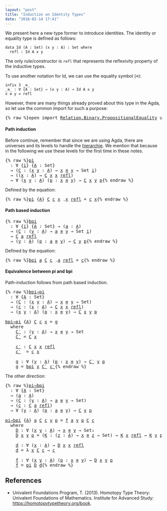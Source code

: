 ```yaml
---
layout: "post"
title: "Induction on Identity Types"
date: "2018-02-14 17:41"
---
```



We present here a new type former to introduce identities.
The identity or equality type is defined as follows:

```
data Id (A : Set) (x y : A) : Set where
  refl : Id A x y
```

The only rule/constructor is `refl` that represents the reflexivity property of
the inductive types.

To use another notation for Id,
we can use the equality symbol (_≡_):

```
infix 3 _≡_
_≡_ : ∀ {A : Set} → (x y : A) → Id A x y
x ≡ y = refl
```

However, there are many things already proved about this type
in the Agda, so let use the common import for such a purpose:

<pre class="Agda">{% raw %}<a id="654" class="Keyword">open</a> <a id="659" class="Keyword">import</a> <a id="666" href="https://agda.github.io/agda-stdlib/Relation.Binary.PropositionalEquality.html" class="Module">Relation.Binary.PropositionalEquality</a> <a id="704" class="Keyword">using</a> <a id="710" class="Symbol">(</a><a id="711" href="https://agda.github.io/agda-stdlib/Agda.Builtin.Equality.html#_%E2%89%A1_.refl" class="InductiveConstructor">refl</a><a id="715" class="Symbol">;</a> <a id="717" href="https://agda.github.io/agda-stdlib/Agda.Builtin.Equality.html#_%E2%89%A1_" class="Datatype Operator">_≡_</a><a id="720" class="Symbol">)</a>{% endraw %}</pre>

#### Path induction

Before continue, remember that since we are using Agda, there are universes and
its levels to handle the
[hierarchie](https://pigworker.wordpress.com/2015/01/09/universe-hierarchies/).
We mention that because in the following we use these levels for the first time
in these notes.

<pre class="Agda">{% raw %}<a id="pi" href="{% endraw %}{% link _posts/2018-02-14-induction-on-identity-types.md %}{% raw %}#pi" class="Function">pi</a>
  <a id="1055" class="Symbol">:</a> <a id="1057" class="Symbol">∀</a> <a id="1059" class="Symbol">{</a><a id="1060" href="{% endraw %}{% link _posts/2018-02-14-induction-on-identity-types.md %}{% raw %}#1060" class="Bound">i</a><a id="1061" class="Symbol">}</a> <a id="1063" class="Symbol">{</a><a id="1064" href="{% endraw %}{% link _posts/2018-02-14-induction-on-identity-types.md %}{% raw %}#1064" class="Bound">A</a> <a id="1066" class="Symbol">:</a> <a id="1068" class="PrimitiveType">Set</a><a id="1071" class="Symbol">}</a>
  <a id="1075" class="Symbol">→</a> <a id="1077" class="Symbol">(</a><a id="1078" href="{% endraw %}{% link _posts/2018-02-14-induction-on-identity-types.md %}{% raw %}#1078" class="Bound">C</a> <a id="1080" class="Symbol">:</a> <a id="1082" class="Symbol">(</a><a id="1083" href="{% endraw %}{% link _posts/2018-02-14-induction-on-identity-types.md %}{% raw %}#1083" class="Bound">x</a> <a id="1085" href="{% endraw %}{% link _posts/2018-02-14-induction-on-identity-types.md %}{% raw %}#1085" class="Bound">y</a> <a id="1087" class="Symbol">:</a> <a id="1089" href="{% endraw %}{% link _posts/2018-02-14-induction-on-identity-types.md %}{% raw %}#1064" class="Bound">A</a><a id="1090" class="Symbol">)</a> <a id="1092" class="Symbol">→</a> <a id="1094" href="{% endraw %}{% link _posts/2018-02-14-induction-on-identity-types.md %}{% raw %}#1083" class="Bound">x</a> <a id="1096" href="https://agda.github.io/agda-stdlib/Agda.Builtin.Equality.html#_%E2%89%A1_" class="Datatype Operator">≡</a> <a id="1098" href="{% endraw %}{% link _posts/2018-02-14-induction-on-identity-types.md %}{% raw %}#1085" class="Bound">y</a> <a id="1100" class="Symbol">→</a> <a id="1102" class="PrimitiveType">Set</a> <a id="1106" href="{% endraw %}{% link _posts/2018-02-14-induction-on-identity-types.md %}{% raw %}#1060" class="Bound">i</a><a id="1107" class="Symbol">)</a>
  <a id="1111" class="Symbol">→</a> <a id="1113" class="Symbol">((</a><a id="1115" href="{% endraw %}{% link _posts/2018-02-14-induction-on-identity-types.md %}{% raw %}#1115" class="Bound">x</a> <a id="1117" class="Symbol">:</a> <a id="1119" href="{% endraw %}{% link _posts/2018-02-14-induction-on-identity-types.md %}{% raw %}#1064" class="Bound">A</a><a id="1120" class="Symbol">)</a> <a id="1122" class="Symbol">→</a> <a id="1124" href="{% endraw %}{% link _posts/2018-02-14-induction-on-identity-types.md %}{% raw %}#1078" class="Bound">C</a> <a id="1126" href="{% endraw %}{% link _posts/2018-02-14-induction-on-identity-types.md %}{% raw %}#1115" class="Bound">x</a> <a id="1128" href="{% endraw %}{% link _posts/2018-02-14-induction-on-identity-types.md %}{% raw %}#1115" class="Bound">x</a> <a id="1130" href="https://agda.github.io/agda-stdlib/Agda.Builtin.Equality.html#_%E2%89%A1_.refl" class="InductiveConstructor">refl</a><a id="1134" class="Symbol">)</a>
  <a id="1138" class="Symbol">→</a> <a id="1140" class="Symbol">∀</a> <a id="1142" class="Symbol">(</a><a id="1143" href="{% endraw %}{% link _posts/2018-02-14-induction-on-identity-types.md %}{% raw %}#1143" class="Bound">x</a> <a id="1145" href="{% endraw %}{% link _posts/2018-02-14-induction-on-identity-types.md %}{% raw %}#1145" class="Bound">y</a> <a id="1147" class="Symbol">:</a> <a id="1149" href="{% endraw %}{% link _posts/2018-02-14-induction-on-identity-types.md %}{% raw %}#1064" class="Bound">A</a><a id="1150" class="Symbol">)</a> <a id="1152" class="Symbol">(</a><a id="1153" href="{% endraw %}{% link _posts/2018-02-14-induction-on-identity-types.md %}{% raw %}#1153" class="Bound">p</a> <a id="1155" class="Symbol">:</a> <a id="1157" href="{% endraw %}{% link _posts/2018-02-14-induction-on-identity-types.md %}{% raw %}#1143" class="Bound">x</a> <a id="1159" href="https://agda.github.io/agda-stdlib/Agda.Builtin.Equality.html#_%E2%89%A1_" class="Datatype Operator">≡</a> <a id="1161" href="{% endraw %}{% link _posts/2018-02-14-induction-on-identity-types.md %}{% raw %}#1145" class="Bound">y</a><a id="1162" class="Symbol">)</a> <a id="1164" class="Symbol">→</a> <a id="1166" href="{% endraw %}{% link _posts/2018-02-14-induction-on-identity-types.md %}{% raw %}#1078" class="Bound">C</a> <a id="1168" href="{% endraw %}{% link _posts/2018-02-14-induction-on-identity-types.md %}{% raw %}#1143" class="Bound">x</a> <a id="1170" href="{% endraw %}{% link _posts/2018-02-14-induction-on-identity-types.md %}{% raw %}#1145" class="Bound">y</a> <a id="1172" href="{% endraw %}{% link _posts/2018-02-14-induction-on-identity-types.md %}{% raw %}#1153" class="Bound">p</a>{% endraw %}</pre>
Defined by the equation:
<pre class="Agda">{% raw %}<a id="1223" href="{% endraw %}{% link _posts/2018-02-14-induction-on-identity-types.md %}{% raw %}#pi" class="Function">pi</a> <a id="1226" class="Symbol">{</a><a id="1227" href="{% endraw %}{% link _posts/2018-02-14-induction-on-identity-types.md %}{% raw %}#1227" class="Bound">A</a><a id="1228" class="Symbol">}</a> <a id="1230" href="{% endraw %}{% link _posts/2018-02-14-induction-on-identity-types.md %}{% raw %}#1230" class="Bound">C</a> <a id="1232" href="{% endraw %}{% link _posts/2018-02-14-induction-on-identity-types.md %}{% raw %}#1232" class="Bound">c</a> <a id="1234" href="{% endraw %}{% link _posts/2018-02-14-induction-on-identity-types.md %}{% raw %}#1234" class="Bound">x</a> <a id="1236" class="DottedPattern Symbol">.</a><a id="1237" href="{% endraw %}{% link _posts/2018-02-14-induction-on-identity-types.md %}{% raw %}#1234" class="DottedPattern Bound">x</a> <a id="1239" href="https://agda.github.io/agda-stdlib/Agda.Builtin.Equality.html#_%E2%89%A1_.refl" class="InductiveConstructor">refl</a> <a id="1244" class="Symbol">=</a> <a id="1246" href="{% endraw %}{% link _posts/2018-02-14-induction-on-identity-types.md %}{% raw %}#1232" class="Bound">c</a> <a id="1248" href="{% endraw %}{% link _posts/2018-02-14-induction-on-identity-types.md %}{% raw %}#1234" class="Bound">x</a>{% endraw %}</pre>

#### Path based induction

<pre class="Agda">{% raw %}<a id="bpi" href="{% endraw %}{% link _posts/2018-02-14-induction-on-identity-types.md %}{% raw %}#bpi" class="Function">bpi</a>
  <a id="1308" class="Symbol">:</a> <a id="1310" class="Symbol">∀</a> <a id="1312" class="Symbol">{</a><a id="1313" href="{% endraw %}{% link _posts/2018-02-14-induction-on-identity-types.md %}{% raw %}#1313" class="Bound">i</a><a id="1314" class="Symbol">}</a> <a id="1316" class="Symbol">{</a><a id="1317" href="{% endraw %}{% link _posts/2018-02-14-induction-on-identity-types.md %}{% raw %}#1317" class="Bound">A</a> <a id="1319" class="Symbol">:</a> <a id="1321" class="PrimitiveType">Set</a><a id="1324" class="Symbol">}</a> <a id="1326" class="Symbol">→</a> <a id="1328" class="Symbol">(</a><a id="1329" href="{% endraw %}{% link _posts/2018-02-14-induction-on-identity-types.md %}{% raw %}#1329" class="Bound">a</a> <a id="1331" class="Symbol">:</a> <a id="1333" href="{% endraw %}{% link _posts/2018-02-14-induction-on-identity-types.md %}{% raw %}#1317" class="Bound">A</a><a id="1334" class="Symbol">)</a>
  <a id="1338" class="Symbol">→</a> <a id="1340" class="Symbol">(</a><a id="1341" href="{% endraw %}{% link _posts/2018-02-14-induction-on-identity-types.md %}{% raw %}#1341" class="Bound">C</a> <a id="1343" class="Symbol">:</a> <a id="1345" class="Symbol">(</a><a id="1346" href="{% endraw %}{% link _posts/2018-02-14-induction-on-identity-types.md %}{% raw %}#1346" class="Bound">y</a> <a id="1348" class="Symbol">:</a> <a id="1350" href="{% endraw %}{% link _posts/2018-02-14-induction-on-identity-types.md %}{% raw %}#1317" class="Bound">A</a><a id="1351" class="Symbol">)</a> <a id="1353" class="Symbol">→</a> <a id="1355" href="{% endraw %}{% link _posts/2018-02-14-induction-on-identity-types.md %}{% raw %}#1329" class="Bound">a</a> <a id="1357" href="https://agda.github.io/agda-stdlib/Agda.Builtin.Equality.html#_%E2%89%A1_" class="Datatype Operator">≡</a> <a id="1359" href="{% endraw %}{% link _posts/2018-02-14-induction-on-identity-types.md %}{% raw %}#1346" class="Bound">y</a> <a id="1361" class="Symbol">→</a> <a id="1363" class="PrimitiveType">Set</a> <a id="1367" href="{% endraw %}{% link _posts/2018-02-14-induction-on-identity-types.md %}{% raw %}#1313" class="Bound">i</a><a id="1368" class="Symbol">)</a>
  <a id="1372" class="Symbol">→</a> <a id="1374" href="{% endraw %}{% link _posts/2018-02-14-induction-on-identity-types.md %}{% raw %}#1341" class="Bound">C</a> <a id="1376" href="{% endraw %}{% link _posts/2018-02-14-induction-on-identity-types.md %}{% raw %}#1329" class="Bound">a</a> <a id="1378" href="https://agda.github.io/agda-stdlib/Agda.Builtin.Equality.html#_%E2%89%A1_.refl" class="InductiveConstructor">refl</a>
  <a id="1385" class="Symbol">→</a> <a id="1387" class="Symbol">(</a><a id="1388" href="{% endraw %}{% link _posts/2018-02-14-induction-on-identity-types.md %}{% raw %}#1388" class="Bound">y</a> <a id="1390" class="Symbol">:</a> <a id="1392" href="{% endraw %}{% link _posts/2018-02-14-induction-on-identity-types.md %}{% raw %}#1317" class="Bound">A</a><a id="1393" class="Symbol">)</a> <a id="1395" class="Symbol">(</a><a id="1396" href="{% endraw %}{% link _posts/2018-02-14-induction-on-identity-types.md %}{% raw %}#1396" class="Bound">p</a> <a id="1398" class="Symbol">:</a> <a id="1400" href="{% endraw %}{% link _posts/2018-02-14-induction-on-identity-types.md %}{% raw %}#1329" class="Bound">a</a> <a id="1402" href="https://agda.github.io/agda-stdlib/Agda.Builtin.Equality.html#_%E2%89%A1_" class="Datatype Operator">≡</a> <a id="1404" href="{% endraw %}{% link _posts/2018-02-14-induction-on-identity-types.md %}{% raw %}#1388" class="Bound">y</a><a id="1405" class="Symbol">)</a> <a id="1407" class="Symbol">→</a> <a id="1409" href="{% endraw %}{% link _posts/2018-02-14-induction-on-identity-types.md %}{% raw %}#1341" class="Bound">C</a> <a id="1411" href="{% endraw %}{% link _posts/2018-02-14-induction-on-identity-types.md %}{% raw %}#1388" class="Bound">y</a> <a id="1413" href="{% endraw %}{% link _posts/2018-02-14-induction-on-identity-types.md %}{% raw %}#1396" class="Bound">p</a>{% endraw %}</pre>
Defined by the equation:
<pre class="Agda">{% raw %}<a id="1464" href="{% endraw %}{% link _posts/2018-02-14-induction-on-identity-types.md %}{% raw %}#bpi" class="Function">bpi</a> <a id="1468" href="{% endraw %}{% link _posts/2018-02-14-induction-on-identity-types.md %}{% raw %}#1468" class="Bound">a</a> <a id="1470" href="{% endraw %}{% link _posts/2018-02-14-induction-on-identity-types.md %}{% raw %}#1470" class="Bound">C</a> <a id="1472" href="{% endraw %}{% link _posts/2018-02-14-induction-on-identity-types.md %}{% raw %}#1472" class="Bound">c</a> <a id="1474" class="DottedPattern Symbol">.</a><a id="1475" href="{% endraw %}{% link _posts/2018-02-14-induction-on-identity-types.md %}{% raw %}#1468" class="DottedPattern Bound">a</a> <a id="1477" href="https://agda.github.io/agda-stdlib/Agda.Builtin.Equality.html#_%E2%89%A1_.refl" class="InductiveConstructor">refl</a> <a id="1482" class="Symbol">=</a> <a id="1484" href="{% endraw %}{% link _posts/2018-02-14-induction-on-identity-types.md %}{% raw %}#1472" class="Bound">c</a>{% endraw %}</pre>

#### Equivalence between pi and bpi

Path-induction follows from path based induction.

<pre class="Agda">{% raw %}<a id="bpi⇒pi" href="{% endraw %}{% link _posts/2018-02-14-induction-on-identity-types.md %}{% raw %}#bpi%E2%87%92pi" class="Function">bpi⇒pi</a>
  <a id="1608" class="Symbol">:</a> <a id="1610" class="Symbol">∀</a> <a id="1612" class="Symbol">{</a><a id="1613" href="{% endraw %}{% link _posts/2018-02-14-induction-on-identity-types.md %}{% raw %}#1613" class="Bound">A</a> <a id="1615" class="Symbol">:</a> <a id="1617" class="PrimitiveType">Set</a><a id="1620" class="Symbol">}</a>
  <a id="1624" class="Symbol">→</a> <a id="1626" class="Symbol">(</a><a id="1627" href="{% endraw %}{% link _posts/2018-02-14-induction-on-identity-types.md %}{% raw %}#1627" class="Bound">C</a> <a id="1629" class="Symbol">:</a> <a id="1631" class="Symbol">(</a><a id="1632" href="{% endraw %}{% link _posts/2018-02-14-induction-on-identity-types.md %}{% raw %}#1632" class="Bound">x</a> <a id="1634" href="{% endraw %}{% link _posts/2018-02-14-induction-on-identity-types.md %}{% raw %}#1634" class="Bound">y</a> <a id="1636" class="Symbol">:</a> <a id="1638" href="{% endraw %}{% link _posts/2018-02-14-induction-on-identity-types.md %}{% raw %}#1613" class="Bound">A</a><a id="1639" class="Symbol">)</a> <a id="1641" class="Symbol">→</a> <a id="1643" href="{% endraw %}{% link _posts/2018-02-14-induction-on-identity-types.md %}{% raw %}#1632" class="Bound">x</a> <a id="1645" href="https://agda.github.io/agda-stdlib/Agda.Builtin.Equality.html#_%E2%89%A1_" class="Datatype Operator">≡</a> <a id="1647" href="{% endraw %}{% link _posts/2018-02-14-induction-on-identity-types.md %}{% raw %}#1634" class="Bound">y</a> <a id="1649" class="Symbol">→</a> <a id="1651" class="PrimitiveType">Set</a><a id="1654" class="Symbol">)</a>
  <a id="1658" class="Symbol">→</a> <a id="1660" class="Symbol">(</a><a id="1661" href="{% endraw %}{% link _posts/2018-02-14-induction-on-identity-types.md %}{% raw %}#1661" class="Bound">c</a> <a id="1663" class="Symbol">:</a> <a id="1665" class="Symbol">(</a><a id="1666" href="{% endraw %}{% link _posts/2018-02-14-induction-on-identity-types.md %}{% raw %}#1666" class="Bound">x</a> <a id="1668" class="Symbol">:</a> <a id="1670" href="{% endraw %}{% link _posts/2018-02-14-induction-on-identity-types.md %}{% raw %}#1613" class="Bound">A</a><a id="1671" class="Symbol">)</a> <a id="1673" class="Symbol">→</a> <a id="1675" href="{% endraw %}{% link _posts/2018-02-14-induction-on-identity-types.md %}{% raw %}#1627" class="Bound">C</a> <a id="1677" href="{% endraw %}{% link _posts/2018-02-14-induction-on-identity-types.md %}{% raw %}#1666" class="Bound">x</a> <a id="1679" href="{% endraw %}{% link _posts/2018-02-14-induction-on-identity-types.md %}{% raw %}#1666" class="Bound">x</a> <a id="1681" href="https://agda.github.io/agda-stdlib/Agda.Builtin.Equality.html#_%E2%89%A1_.refl" class="InductiveConstructor">refl</a><a id="1685" class="Symbol">)</a>
  <a id="1689" class="Symbol">→</a> <a id="1691" class="Symbol">(</a><a id="1692" href="{% endraw %}{% link _posts/2018-02-14-induction-on-identity-types.md %}{% raw %}#1692" class="Bound">x</a> <a id="1694" href="{% endraw %}{% link _posts/2018-02-14-induction-on-identity-types.md %}{% raw %}#1694" class="Bound">y</a> <a id="1696" class="Symbol">:</a> <a id="1698" href="{% endraw %}{% link _posts/2018-02-14-induction-on-identity-types.md %}{% raw %}#1613" class="Bound">A</a><a id="1699" class="Symbol">)</a> <a id="1701" class="Symbol">(</a><a id="1702" href="{% endraw %}{% link _posts/2018-02-14-induction-on-identity-types.md %}{% raw %}#1702" class="Bound">p</a> <a id="1704" class="Symbol">:</a> <a id="1706" href="{% endraw %}{% link _posts/2018-02-14-induction-on-identity-types.md %}{% raw %}#1692" class="Bound">x</a> <a id="1708" href="https://agda.github.io/agda-stdlib/Agda.Builtin.Equality.html#_%E2%89%A1_" class="Datatype Operator">≡</a> <a id="1710" href="{% endraw %}{% link _posts/2018-02-14-induction-on-identity-types.md %}{% raw %}#1694" class="Bound">y</a><a id="1711" class="Symbol">)</a> <a id="1713" class="Symbol">→</a> <a id="1715" href="{% endraw %}{% link _posts/2018-02-14-induction-on-identity-types.md %}{% raw %}#1627" class="Bound">C</a> <a id="1717" href="{% endraw %}{% link _posts/2018-02-14-induction-on-identity-types.md %}{% raw %}#1692" class="Bound">x</a> <a id="1719" href="{% endraw %}{% link _posts/2018-02-14-induction-on-identity-types.md %}{% raw %}#1694" class="Bound">y</a> <a id="1721" href="{% endraw %}{% link _posts/2018-02-14-induction-on-identity-types.md %}{% raw %}#1702" class="Bound">p</a>

<a id="1724" href="{% endraw %}{% link _posts/2018-02-14-induction-on-identity-types.md %}{% raw %}#bpi%E2%87%92pi" class="Function">bpi⇒pi</a> <a id="1731" class="Symbol">{</a><a id="1732" href="{% endraw %}{% link _posts/2018-02-14-induction-on-identity-types.md %}{% raw %}#1732" class="Bound">A</a><a id="1733" class="Symbol">}</a> <a id="1735" href="{% endraw %}{% link _posts/2018-02-14-induction-on-identity-types.md %}{% raw %}#1735" class="Bound">C</a> <a id="1737" href="{% endraw %}{% link _posts/2018-02-14-induction-on-identity-types.md %}{% raw %}#1737" class="Bound">c</a> <a id="1739" href="{% endraw %}{% link _posts/2018-02-14-induction-on-identity-types.md %}{% raw %}#1739" class="Bound">x</a> <a id="1741" class="Symbol">=</a> <a id="1743" href="{% endraw %}{% link _posts/2018-02-14-induction-on-identity-types.md %}{% raw %}#1837" class="Function">g</a>
  <a id="1747" class="Keyword">where</a>
    <a id="1757" href="{% endraw %}{% link _posts/2018-02-14-induction-on-identity-types.md %}{% raw %}#1757" class="Function">C′</a> <a id="1760" class="Symbol">:</a> <a id="1762" class="Symbol">(</a><a id="1763" href="{% endraw %}{% link _posts/2018-02-14-induction-on-identity-types.md %}{% raw %}#1763" class="Bound">y</a> <a id="1765" class="Symbol">:</a> <a id="1767" href="{% endraw %}{% link _posts/2018-02-14-induction-on-identity-types.md %}{% raw %}#1732" class="Bound">A</a><a id="1768" class="Symbol">)</a> <a id="1770" class="Symbol">→</a> <a id="1772" href="{% endraw %}{% link _posts/2018-02-14-induction-on-identity-types.md %}{% raw %}#1739" class="Bound">x</a> <a id="1774" href="https://agda.github.io/agda-stdlib/Agda.Builtin.Equality.html#_%E2%89%A1_" class="Datatype Operator">≡</a> <a id="1776" href="{% endraw %}{% link _posts/2018-02-14-induction-on-identity-types.md %}{% raw %}#1763" class="Bound">y</a> <a id="1778" class="Symbol">→</a> <a id="1780" class="PrimitiveType">Set</a>
    <a id="1788" href="{% endraw %}{% link _posts/2018-02-14-induction-on-identity-types.md %}{% raw %}#1757" class="Function">C′</a> <a id="1791" class="Symbol">=</a> <a id="1793" href="{% endraw %}{% link _posts/2018-02-14-induction-on-identity-types.md %}{% raw %}#1735" class="Bound">C</a> <a id="1795" href="{% endraw %}{% link _posts/2018-02-14-induction-on-identity-types.md %}{% raw %}#1739" class="Bound">x</a>

    <a id="1802" href="{% endraw %}{% link _posts/2018-02-14-induction-on-identity-types.md %}{% raw %}#1802" class="Function">c′</a> <a id="1805" class="Symbol">:</a> <a id="1807" href="{% endraw %}{% link _posts/2018-02-14-induction-on-identity-types.md %}{% raw %}#1735" class="Bound">C</a> <a id="1809" href="{% endraw %}{% link _posts/2018-02-14-induction-on-identity-types.md %}{% raw %}#1739" class="Bound">x</a> <a id="1811" href="{% endraw %}{% link _posts/2018-02-14-induction-on-identity-types.md %}{% raw %}#1739" class="Bound">x</a> <a id="1813" href="https://agda.github.io/agda-stdlib/Agda.Builtin.Equality.html#_%E2%89%A1_.refl" class="InductiveConstructor">refl</a>
    <a id="1822" href="{% endraw %}{% link _posts/2018-02-14-induction-on-identity-types.md %}{% raw %}#1802" class="Function">c′</a>  <a id="1826" class="Symbol">=</a> <a id="1828" href="{% endraw %}{% link _posts/2018-02-14-induction-on-identity-types.md %}{% raw %}#1737" class="Bound">c</a> <a id="1830" href="{% endraw %}{% link _posts/2018-02-14-induction-on-identity-types.md %}{% raw %}#1739" class="Bound">x</a>

    <a id="1837" href="{% endraw %}{% link _posts/2018-02-14-induction-on-identity-types.md %}{% raw %}#1837" class="Function">g</a> <a id="1839" class="Symbol">:</a> <a id="1841" class="Symbol">∀</a> <a id="1843" class="Symbol">(</a><a id="1844" href="{% endraw %}{% link _posts/2018-02-14-induction-on-identity-types.md %}{% raw %}#1844" class="Bound">y</a> <a id="1846" class="Symbol">:</a> <a id="1848" href="{% endraw %}{% link _posts/2018-02-14-induction-on-identity-types.md %}{% raw %}#1732" class="Bound">A</a><a id="1849" class="Symbol">)</a> <a id="1851" class="Symbol">(</a><a id="1852" href="{% endraw %}{% link _posts/2018-02-14-induction-on-identity-types.md %}{% raw %}#1852" class="Bound">p</a> <a id="1854" class="Symbol">:</a> <a id="1856" href="{% endraw %}{% link _posts/2018-02-14-induction-on-identity-types.md %}{% raw %}#1739" class="Bound">x</a> <a id="1858" href="https://agda.github.io/agda-stdlib/Agda.Builtin.Equality.html#_%E2%89%A1_" class="Datatype Operator">≡</a> <a id="1860" href="{% endraw %}{% link _posts/2018-02-14-induction-on-identity-types.md %}{% raw %}#1844" class="Bound">y</a><a id="1861" class="Symbol">)</a> <a id="1863" class="Symbol">→</a> <a id="1865" href="{% endraw %}{% link _posts/2018-02-14-induction-on-identity-types.md %}{% raw %}#1757" class="Function">C′</a> <a id="1868" href="{% endraw %}{% link _posts/2018-02-14-induction-on-identity-types.md %}{% raw %}#1844" class="Bound">y</a> <a id="1870" href="{% endraw %}{% link _posts/2018-02-14-induction-on-identity-types.md %}{% raw %}#1852" class="Bound">p</a>
    <a id="1876" href="{% endraw %}{% link _posts/2018-02-14-induction-on-identity-types.md %}{% raw %}#1837" class="Function">g</a> <a id="1878" class="Symbol">=</a> <a id="1880" href="{% endraw %}{% link _posts/2018-02-14-induction-on-identity-types.md %}{% raw %}#bpi" class="Function">bpi</a> <a id="1884" href="{% endraw %}{% link _posts/2018-02-14-induction-on-identity-types.md %}{% raw %}#1739" class="Bound">x</a> <a id="1886" href="{% endraw %}{% link _posts/2018-02-14-induction-on-identity-types.md %}{% raw %}#1757" class="Function">C′</a> <a id="1889" href="{% endraw %}{% link _posts/2018-02-14-induction-on-identity-types.md %}{% raw %}#1802" class="Function">c′</a>{% endraw %}</pre>

The other direction:

<pre class="Agda">{% raw %}<a id="pi⇒bpi" href="{% endraw %}{% link _posts/2018-02-14-induction-on-identity-types.md %}{% raw %}#pi%E2%87%92bpi" class="Function">pi⇒bpi</a>
  <a id="1948" class="Symbol">:</a> <a id="1950" class="Symbol">∀</a> <a id="1952" class="Symbol">{</a><a id="1953" href="{% endraw %}{% link _posts/2018-02-14-induction-on-identity-types.md %}{% raw %}#1953" class="Bound">A</a> <a id="1955" class="Symbol">:</a> <a id="1957" class="PrimitiveType">Set</a><a id="1960" class="Symbol">}</a>
  <a id="1964" class="Symbol">→</a> <a id="1966" class="Symbol">(</a><a id="1967" href="{% endraw %}{% link _posts/2018-02-14-induction-on-identity-types.md %}{% raw %}#1967" class="Bound">a</a> <a id="1969" class="Symbol">:</a> <a id="1971" href="{% endraw %}{% link _posts/2018-02-14-induction-on-identity-types.md %}{% raw %}#1953" class="Bound">A</a><a id="1972" class="Symbol">)</a>
  <a id="1976" class="Symbol">→</a> <a id="1978" class="Symbol">(</a><a id="1979" href="{% endraw %}{% link _posts/2018-02-14-induction-on-identity-types.md %}{% raw %}#1979" class="Bound">C</a> <a id="1981" class="Symbol">:</a> <a id="1983" class="Symbol">(</a><a id="1984" href="{% endraw %}{% link _posts/2018-02-14-induction-on-identity-types.md %}{% raw %}#1984" class="Bound">y</a> <a id="1986" class="Symbol">:</a> <a id="1988" href="{% endraw %}{% link _posts/2018-02-14-induction-on-identity-types.md %}{% raw %}#1953" class="Bound">A</a><a id="1989" class="Symbol">)</a> <a id="1991" class="Symbol">→</a> <a id="1993" href="{% endraw %}{% link _posts/2018-02-14-induction-on-identity-types.md %}{% raw %}#1967" class="Bound">a</a> <a id="1995" href="https://agda.github.io/agda-stdlib/Agda.Builtin.Equality.html#_%E2%89%A1_" class="Datatype Operator">≡</a> <a id="1997" href="{% endraw %}{% link _posts/2018-02-14-induction-on-identity-types.md %}{% raw %}#1984" class="Bound">y</a> <a id="1999" class="Symbol">→</a> <a id="2001" class="PrimitiveType">Set</a><a id="2004" class="Symbol">)</a>
  <a id="2008" class="Symbol">→</a> <a id="2010" class="Symbol">(</a><a id="2011" href="{% endraw %}{% link _posts/2018-02-14-induction-on-identity-types.md %}{% raw %}#2011" class="Bound">c</a> <a id="2013" class="Symbol">:</a> <a id="2015" href="{% endraw %}{% link _posts/2018-02-14-induction-on-identity-types.md %}{% raw %}#1979" class="Bound">C</a> <a id="2017" href="{% endraw %}{% link _posts/2018-02-14-induction-on-identity-types.md %}{% raw %}#1967" class="Bound">a</a> <a id="2019" href="https://agda.github.io/agda-stdlib/Agda.Builtin.Equality.html#_%E2%89%A1_.refl" class="InductiveConstructor">refl</a><a id="2023" class="Symbol">)</a>
  <a id="2027" class="Symbol">→</a> <a id="2029" class="Symbol">∀</a> <a id="2031" class="Symbol">(</a><a id="2032" href="{% endraw %}{% link _posts/2018-02-14-induction-on-identity-types.md %}{% raw %}#2032" class="Bound">y</a> <a id="2034" class="Symbol">:</a> <a id="2036" href="{% endraw %}{% link _posts/2018-02-14-induction-on-identity-types.md %}{% raw %}#1953" class="Bound">A</a><a id="2037" class="Symbol">)</a> <a id="2039" class="Symbol">(</a><a id="2040" href="{% endraw %}{% link _posts/2018-02-14-induction-on-identity-types.md %}{% raw %}#2040" class="Bound">p</a> <a id="2042" class="Symbol">:</a> <a id="2044" href="{% endraw %}{% link _posts/2018-02-14-induction-on-identity-types.md %}{% raw %}#1967" class="Bound">a</a> <a id="2046" href="https://agda.github.io/agda-stdlib/Agda.Builtin.Equality.html#_%E2%89%A1_" class="Datatype Operator">≡</a> <a id="2048" href="{% endraw %}{% link _posts/2018-02-14-induction-on-identity-types.md %}{% raw %}#2032" class="Bound">y</a><a id="2049" class="Symbol">)</a> <a id="2051" class="Symbol">→</a> <a id="2053" href="{% endraw %}{% link _posts/2018-02-14-induction-on-identity-types.md %}{% raw %}#1979" class="Bound">C</a> <a id="2055" href="{% endraw %}{% link _posts/2018-02-14-induction-on-identity-types.md %}{% raw %}#2032" class="Bound">y</a> <a id="2057" href="{% endraw %}{% link _posts/2018-02-14-induction-on-identity-types.md %}{% raw %}#2040" class="Bound">p</a>

<a id="2060" href="{% endraw %}{% link _posts/2018-02-14-induction-on-identity-types.md %}{% raw %}#pi%E2%87%92bpi" class="Function">pi⇒bpi</a> <a id="2067" class="Symbol">{</a><a id="2068" href="{% endraw %}{% link _posts/2018-02-14-induction-on-identity-types.md %}{% raw %}#2068" class="Bound">A</a><a id="2069" class="Symbol">}</a> <a id="2071" href="{% endraw %}{% link _posts/2018-02-14-induction-on-identity-types.md %}{% raw %}#2071" class="Bound">a</a> <a id="2073" href="{% endraw %}{% link _posts/2018-02-14-induction-on-identity-types.md %}{% raw %}#2073" class="Bound">C</a> <a id="2075" href="{% endraw %}{% link _posts/2018-02-14-induction-on-identity-types.md %}{% raw %}#2075" class="Bound">c</a> <a id="2077" href="{% endraw %}{% link _posts/2018-02-14-induction-on-identity-types.md %}{% raw %}#2077" class="Bound">y</a> <a id="2079" href="{% endraw %}{% link _posts/2018-02-14-induction-on-identity-types.md %}{% raw %}#2079" class="Bound">p</a> <a id="2081" class="Symbol">=</a> <a id="2083" href="{% endraw %}{% link _posts/2018-02-14-induction-on-identity-types.md %}{% raw %}#2256" class="Function">f</a> <a id="2085" href="{% endraw %}{% link _posts/2018-02-14-induction-on-identity-types.md %}{% raw %}#2071" class="Bound">a</a> <a id="2087" href="{% endraw %}{% link _posts/2018-02-14-induction-on-identity-types.md %}{% raw %}#2077" class="Bound">y</a> <a id="2089" href="{% endraw %}{% link _posts/2018-02-14-induction-on-identity-types.md %}{% raw %}#2079" class="Bound">p</a> <a id="2091" href="{% endraw %}{% link _posts/2018-02-14-induction-on-identity-types.md %}{% raw %}#2073" class="Bound">C</a> <a id="2093" href="{% endraw %}{% link _posts/2018-02-14-induction-on-identity-types.md %}{% raw %}#2075" class="Bound">c</a>
  <a id="2097" class="Keyword">where</a>
    <a id="2107" href="{% endraw %}{% link _posts/2018-02-14-induction-on-identity-types.md %}{% raw %}#2107" class="Function">D</a> <a id="2109" class="Symbol">:</a> <a id="2111" class="Symbol">∀</a> <a id="2113" class="Symbol">(</a><a id="2114" href="{% endraw %}{% link _posts/2018-02-14-induction-on-identity-types.md %}{% raw %}#2114" class="Bound">x</a> <a id="2116" href="{% endraw %}{% link _posts/2018-02-14-induction-on-identity-types.md %}{% raw %}#2116" class="Bound">y</a> <a id="2118" class="Symbol">:</a> <a id="2120" href="{% endraw %}{% link _posts/2018-02-14-induction-on-identity-types.md %}{% raw %}#2068" class="Bound">A</a><a id="2121" class="Symbol">)</a> <a id="2123" class="Symbol">→</a> <a id="2125" href="{% endraw %}{% link _posts/2018-02-14-induction-on-identity-types.md %}{% raw %}#2114" class="Bound">x</a> <a id="2127" href="https://agda.github.io/agda-stdlib/Agda.Builtin.Equality.html#_%E2%89%A1_" class="Datatype Operator">≡</a> <a id="2129" href="{% endraw %}{% link _posts/2018-02-14-induction-on-identity-types.md %}{% raw %}#2116" class="Bound">y</a> <a id="2131" class="Symbol">→</a> <a id="2133" class="PrimitiveType">Set₁</a>
    <a id="2142" href="{% endraw %}{% link _posts/2018-02-14-induction-on-identity-types.md %}{% raw %}#2107" class="Function">D</a> <a id="2144" href="{% endraw %}{% link _posts/2018-02-14-induction-on-identity-types.md %}{% raw %}#2144" class="Bound">x</a> <a id="2146" href="{% endraw %}{% link _posts/2018-02-14-induction-on-identity-types.md %}{% raw %}#2146" class="Bound">y</a> <a id="2148" href="{% endraw %}{% link _posts/2018-02-14-induction-on-identity-types.md %}{% raw %}#2148" class="Bound">p</a> <a id="2150" class="Symbol">=</a> <a id="2152" class="Symbol">(</a><a id="2153" href="{% endraw %}{% link _posts/2018-02-14-induction-on-identity-types.md %}{% raw %}#2153" class="Bound">K</a> <a id="2155" class="Symbol">:</a> <a id="2157" class="Symbol">(</a><a id="2158" href="{% endraw %}{% link _posts/2018-02-14-induction-on-identity-types.md %}{% raw %}#2158" class="Bound">z</a> <a id="2160" class="Symbol">:</a> <a id="2162" href="{% endraw %}{% link _posts/2018-02-14-induction-on-identity-types.md %}{% raw %}#2068" class="Bound">A</a><a id="2163" class="Symbol">)</a> <a id="2165" class="Symbol">→</a> <a id="2167" href="{% endraw %}{% link _posts/2018-02-14-induction-on-identity-types.md %}{% raw %}#2144" class="Bound">x</a> <a id="2169" href="https://agda.github.io/agda-stdlib/Agda.Builtin.Equality.html#_%E2%89%A1_" class="Datatype Operator">≡</a> <a id="2171" href="{% endraw %}{% link _posts/2018-02-14-induction-on-identity-types.md %}{% raw %}#2158" class="Bound">z</a> <a id="2173" class="Symbol">→</a> <a id="2175" class="PrimitiveType">Set</a><a id="2178" class="Symbol">)</a> <a id="2180" class="Symbol">→</a> <a id="2182" href="{% endraw %}{% link _posts/2018-02-14-induction-on-identity-types.md %}{% raw %}#2153" class="Bound">K</a> <a id="2184" href="{% endraw %}{% link _posts/2018-02-14-induction-on-identity-types.md %}{% raw %}#2144" class="Bound">x</a> <a id="2186" href="https://agda.github.io/agda-stdlib/Agda.Builtin.Equality.html#_%E2%89%A1_.refl" class="InductiveConstructor">refl</a> <a id="2191" class="Symbol">→</a> <a id="2193" href="{% endraw %}{% link _posts/2018-02-14-induction-on-identity-types.md %}{% raw %}#2153" class="Bound">K</a> <a id="2195" href="{% endraw %}{% link _posts/2018-02-14-induction-on-identity-types.md %}{% raw %}#2146" class="Bound">y</a> <a id="2197" href="{% endraw %}{% link _posts/2018-02-14-induction-on-identity-types.md %}{% raw %}#2148" class="Bound">p</a>

    <a id="2204" href="{% endraw %}{% link _posts/2018-02-14-induction-on-identity-types.md %}{% raw %}#2204" class="Function">d</a> <a id="2206" class="Symbol">:</a> <a id="2208" class="Symbol">∀</a> <a id="2210" class="Symbol">(</a><a id="2211" href="{% endraw %}{% link _posts/2018-02-14-induction-on-identity-types.md %}{% raw %}#2211" class="Bound">x</a> <a id="2213" class="Symbol">:</a> <a id="2215" href="{% endraw %}{% link _posts/2018-02-14-induction-on-identity-types.md %}{% raw %}#2068" class="Bound">A</a><a id="2216" class="Symbol">)</a> <a id="2218" class="Symbol">→</a> <a id="2220" href="{% endraw %}{% link _posts/2018-02-14-induction-on-identity-types.md %}{% raw %}#2107" class="Function">D</a> <a id="2222" href="{% endraw %}{% link _posts/2018-02-14-induction-on-identity-types.md %}{% raw %}#2211" class="Bound">x</a> <a id="2224" href="{% endraw %}{% link _posts/2018-02-14-induction-on-identity-types.md %}{% raw %}#2211" class="Bound">x</a> <a id="2226" href="https://agda.github.io/agda-stdlib/Agda.Builtin.Equality.html#_%E2%89%A1_.refl" class="InductiveConstructor">refl</a>
    <a id="2235" href="{% endraw %}{% link _posts/2018-02-14-induction-on-identity-types.md %}{% raw %}#2204" class="Function">d</a> <a id="2237" class="Symbol">=</a> <a id="2239" class="Symbol">λ</a> <a id="2241" href="{% endraw %}{% link _posts/2018-02-14-induction-on-identity-types.md %}{% raw %}#2241" class="Bound">x</a> <a id="2243" href="{% endraw %}{% link _posts/2018-02-14-induction-on-identity-types.md %}{% raw %}#2243" class="Bound">C</a> <a id="2245" href="{% endraw %}{% link _posts/2018-02-14-induction-on-identity-types.md %}{% raw %}#2245" class="Bound">c</a> <a id="2247" class="Symbol">→</a> <a id="2249" href="{% endraw %}{% link _posts/2018-02-14-induction-on-identity-types.md %}{% raw %}#2245" class="Bound">c</a>

    <a id="2256" href="{% endraw %}{% link _posts/2018-02-14-induction-on-identity-types.md %}{% raw %}#2256" class="Function">f</a> <a id="2258" class="Symbol">:</a> <a id="2260" class="Symbol">∀</a> <a id="2262" class="Symbol">(</a><a id="2263" href="{% endraw %}{% link _posts/2018-02-14-induction-on-identity-types.md %}{% raw %}#2263" class="Bound">x</a> <a id="2265" href="{% endraw %}{% link _posts/2018-02-14-induction-on-identity-types.md %}{% raw %}#2265" class="Bound">y</a> <a id="2267" class="Symbol">:</a> <a id="2269" href="{% endraw %}{% link _posts/2018-02-14-induction-on-identity-types.md %}{% raw %}#2068" class="Bound">A</a><a id="2270" class="Symbol">)</a> <a id="2272" class="Symbol">(</a><a id="2273" href="{% endraw %}{% link _posts/2018-02-14-induction-on-identity-types.md %}{% raw %}#2273" class="Bound">p</a> <a id="2275" class="Symbol">:</a> <a id="2277" href="{% endraw %}{% link _posts/2018-02-14-induction-on-identity-types.md %}{% raw %}#2263" class="Bound">x</a> <a id="2279" href="https://agda.github.io/agda-stdlib/Agda.Builtin.Equality.html#_%E2%89%A1_" class="Datatype Operator">≡</a> <a id="2281" href="{% endraw %}{% link _posts/2018-02-14-induction-on-identity-types.md %}{% raw %}#2265" class="Bound">y</a><a id="2282" class="Symbol">)</a> <a id="2284" class="Symbol">→</a> <a id="2286" href="{% endraw %}{% link _posts/2018-02-14-induction-on-identity-types.md %}{% raw %}#2107" class="Function">D</a> <a id="2288" href="{% endraw %}{% link _posts/2018-02-14-induction-on-identity-types.md %}{% raw %}#2263" class="Bound">x</a> <a id="2290" href="{% endraw %}{% link _posts/2018-02-14-induction-on-identity-types.md %}{% raw %}#2265" class="Bound">y</a> <a id="2292" href="{% endraw %}{% link _posts/2018-02-14-induction-on-identity-types.md %}{% raw %}#2273" class="Bound">p</a>
    <a id="2298" href="{% endraw %}{% link _posts/2018-02-14-induction-on-identity-types.md %}{% raw %}#2256" class="Function">f</a> <a id="2300" class="Symbol">=</a> <a id="2302" href="{% endraw %}{% link _posts/2018-02-14-induction-on-identity-types.md %}{% raw %}#pi" class="Function">pi</a> <a id="2305" href="{% endraw %}{% link _posts/2018-02-14-induction-on-identity-types.md %}{% raw %}#2107" class="Function">D</a> <a id="2307" href="{% endraw %}{% link _posts/2018-02-14-induction-on-identity-types.md %}{% raw %}#2204" class="Function">d</a>{% endraw %}</pre>


## References

* Univalent Foundations Program, T. (2013). Homotopy Type Theory: Univalent
Foundations of Mathematics. Institute for Advanced Study:
https://homotopytypetheory.org/book.
